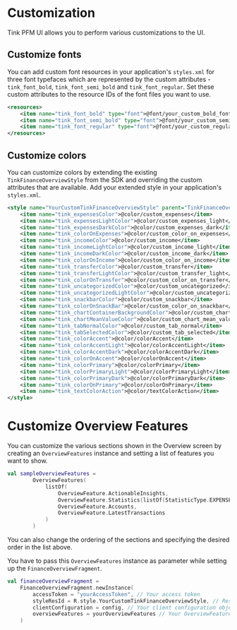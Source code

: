 # Customization

Tink PFM UI allows you to perform various customizations to the UI.

## Customize fonts

You can add custom font resources in your application's `styles.xml` for three font typefaces which are represented by the custom attributes - `tink_font_bold`, `tink_font_semi_bold` and `tink_font_regular`. Set these custom attributes to the
resource IDs of the font files you want to use.
```xml
<resources>
    <item name="tink_font_bold" type="font">@font/your_custom_bold_font</item>
    <item name="tink_font_semi_bold" type="font">@font/your_custom_semi_bold_font</item>
    <item name="tink_font_regular" type="font">@font/your_custom_regular_font</item>
</resources>
```

## Customize colors
You can customize colors by extending the existing `TinkFinanceOverviewStyle` from the SDK and overriding the custom attributes that are available.
Add your extended style in your application's `styles.xml`.
```xml
<style name="YourCustomTinkFinanceOverviewStyle" parent="TinkFinanceOverviewStyle">
    <item name="tink_expensesColor">@color/custom_expenses</item>
    <item name="tink_expensesLightColor">@color/custom_expenses_light</item>
    <item name="tink_expensesDarkColor">@color/custom_expenses_dark</item>
    <item name="tink_colorOnExpenses">@color/custom_color_on_expenses</item>
    <item name="tink_incomeColor">@color/custom_income</item>
    <item name="tink_incomeLightColor">@color/custom_income_light</item>
    <item name="tink_incomeDarkColor">@color/custom_income_dark</item>
    <item name="tink_colorOnIncome">@color/custom_color_on_income</item>
    <item name="tink_transferColor">@color/custom_transfer</item>
    <item name="tink_transferLightColor">@color/custom_transfer_light</item>
    <item name="tink_colorOnTransfer">@color/custom_color_on_transfer</item>
    <item name="tink_uncategorizedColor">@color/custom_uncategorized</item>
    <item name="tink_uncategorizedLightColor">@color/custom_uncategorized_light</item>
    <item name="tink_snackbarColor">@color/custom_snackbar</item>
    <item name="tink_colorOnSnackBar">@color/custom_color_on_snackbar</item>
    <item name="tink_chartContainerBackgroundColor">@color/custom_chart_container_background</item>
    <item name="tink_chartMeanValueColor">@color/custom_chart_mean_value</item>
    <item name="tink_tabNormalColor">@color/custom_tab_normal</item>
    <item name="tink_tabSelectedColor">@color/custom_tab_selected</item>
    <item name="tink_colorAccent">@color/colorAccent</item>
    <item name="tink_colorAccentLight">@color/colorAccentLight</item>
    <item name="tink_colorAccentDark">@color/colorAccentDark</item>
    <item name="tink_colorOnAccent">@color/colorOnAccent</item>
    <item name="tink_colorPrimary">@color/colorPrimary</item>
    <item name="tink_colorPrimaryLight">@color/colorPrimaryLight</item>
    <item name="tink_colorPrimaryDark">@color/colorPrimaryDark</item>
    <item name="tink_colorOnPrimary">@color/colorOnPrimary</item>
    <item name="tink_textColorAction">@color/textColorAction</item>
</style>
```

# Customize Overview Features
You can customize the various sections shown in the Overview screen by creating an `OverviewFeatures` instance and setting a list of features you want to show.
```kotlin
val sampleOverviewFeatures =
        OverviewFeatures(
            listOf(
                OverviewFeature.ActionableInsights,
                OverviewFeature.Statistics(listOf(StatisticType.EXPENSES, StatisticType.INCOME)),
                OverviewFeature.Accounts,
                OverviewFeature.LatestTransactions
            )
        )
```
You can also change the ordering of the sections and specifying the desired order in the list above.

You have to pass this `OverviewFeatures` instance as parameter while setting up the `FinanceOverviewFragment`.

```kotlin
val financeOverviewFragment =
    FinanceOverviewFragment.newInstance(
        accessToken = "yourAccessToken", // Your access token
        styleResId = R.style.YourCustomTinkFinanceOverviewStyle, // Resource ID of your style that extends TinkFinanceOverviewStyle
        clientConfiguration = config, // Your client configuration object
        overviewFeatures = yourOverviewFeatures // Your OverviewFeatures instance
    )
